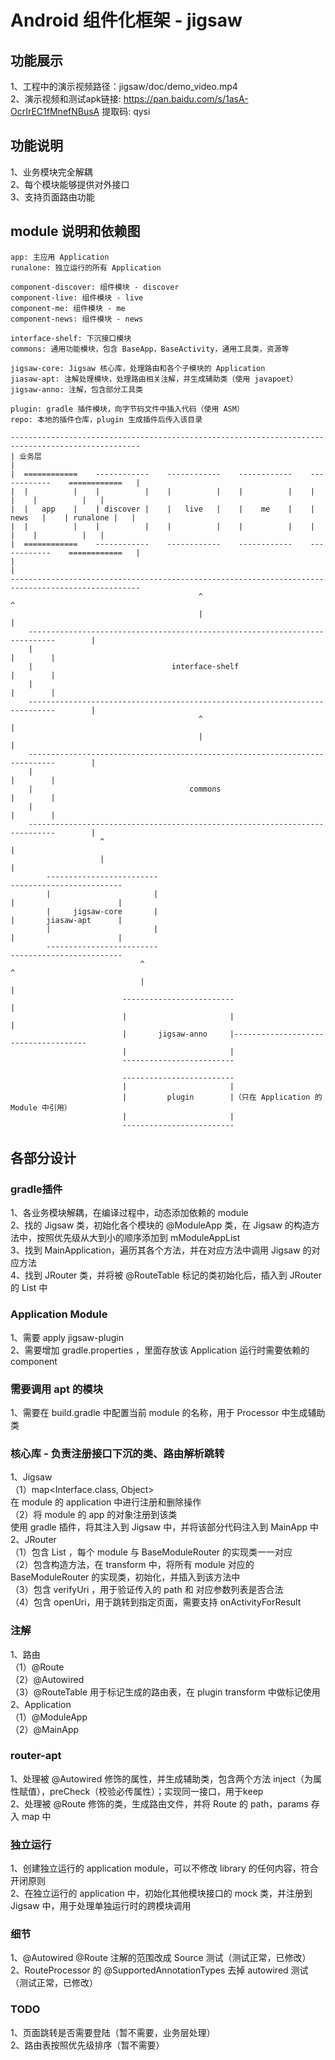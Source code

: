 # Android 组件化框架 - jigsaw

## 功能展示
1、工程中的演示视频路径：jigsaw/doc/demo_video.mp4  
2、演示视频和测试apk链接: https://pan.baidu.com/s/1asA-OcrIrEC1fMnefNBusA 提取码: qysi   
 
## 功能说明
1、业务模块完全解耦  
2、每个模块能够提供对外接口  
3、支持页面路由功能  

## module 说明和依赖图

```plain
app: 主应用 Application
runalone: 独立运行的所有 Application

component-discover: 组件模块 - discover
component-live: 组件模块 - live
component-me: 组件模块 - me
component-news: 组件模块 - news

interface-shelf: 下沉接口模块
commons: 通用功能模块，包含 BaseApp，BaseActivity，通用工具类，资源等

jigsaw-core: Jigsaw 核心库，处理路由和各个子模块的 Application
jiasaw-apt: 注解处理模块，处理路由相关注解，并生成辅助类（使用 javapoet）
jigsaw-anno: 注解，包含部分工具类

plugin: gradle 插件模块，向字节码文件中插入代码（使用 ASM）
repo: 本地的插件仓库，plugin 生成插件后传入该目录

---------------------------------------------------------------------------------------------------
| 业务层                                                                                           |
|  ============    ------------    ------------    ------------    ------------    ============   |
|  |          |    |          |    |          |    |          |    |          |    |          |   |                   
|  |   app    |    | discover |    |   live   |    |    me    |    |   news   |    | runalone |   |                  
|  |          |    |          |    |          |    |          |    |          |    |          |   |                  
|  ============    ------------    ------------    ------------    ------------    ============   |                  
|                                                                                                 |
---------------------------------------------------------------------------------------------------  
                                          ^                                             ^   
                                          |                                             |     
    ----------------------------------------------------------------------------        |
    |                                                                          |        |
    |                               interface-shelf                            |        |
    |                                                                          |        |
    ----------------------------------------------------------------------------        |
                                          ^                                             |
                                          |                                             |
    ----------------------------------------------------------------------------        |
    |                                                                          |        |
    |                                   commons                                |        |
    |                                                                          |        |
    ----------------------------------------------------------------------------        |
                    ^                                                                   |  
                    |                                                                   |
        -------------------------                                         -------------------------
        |                       |                                         |                       |
        |     jigsaw-core       |                                         |       jiasaw-apt      |
        |                       |                                         |                       |
        -------------------------                                         -------------------------
                             ^                                                        ^           
                             |                                                        |           
                         -------------------------                                    |
                         |                       |                                    |
                         |       jigsaw-anno     |-------------------------------------
                         |                       |
                         -------------------------

                         -------------------------
                         |                       |
                         |         plugin        |（只在 Application 的 Module 中引用）
                         |                       |
                         -------------------------
```


## 各部分设计
### gradle插件
1、各业务模块解耦，在编译过程中，动态添加依赖的 module   
2、找的 Jigsaw 类，初始化各个模块的 @ModuleApp 类，在 Jigsaw 的构造方法中，按照优先级从大到小的顺序添加到 mModuleAppList   
3、找到 MainApplication，遍历其各个方法，并在对应方法中调用 Jigsaw 的对应方法  
4、找到 JRouter 类，并将被 @RouteTable 标记的类初始化后，插入到 JRouter 的 List<BaseModuleRouter> 中  

### Application Module
1、需要 apply jigsaw-plugin  
2、需要增加 gradle.properties ，里面存放该 Application 运行时需要依赖的 component   

### 需要调用 apt 的模块
1、需要在 build.gradle 中配置当前 module 的名称，用于 Processor 中生成辅助类  

### 核心库 - 负责注册接口下沉的类、路由解析跳转
1、Jigsaw  
（1）map<Interface.class, Object>  
     在 module 的 application 中进行注册和删除操作  
（2）将 module 的 app 的对象注册到该类  
    使用 gradle 插件，将其注入到 Jigsaw 中，并将该部分代码注入到 MainApp 中  
2、JRouter  
（1）包含 List<BaseModuleRouter> ，每个 module 与 BaseModuleRouter 的实现类一一对应  
（2）包含构造方法，在 transform 中，将所有 module 对应的 BaseModuleRouter 的实现类，初始化，并插入到该方法中  
（3）包含 verifyUri ，用于验证传入的 path 和 对应参数列表是否合法  
（4）包含 openUri，用于跳转到指定页面，需要支持 onActivityForResult  

### 注解
1、路由  
（1）@Route  
（2）@Autowired  
（3）@RouteTable  用于标记生成的路由表，在 plugin transform 中做标记使用  
2、Application  
（1）@ModuleApp  
（2）@MainApp    
        
### router-apt
1、处理被 @Autowired 修饰的属性，并生成辅助类，包含两个方法 inject（为属性赋值），preCheck（校验必传属性）；实现同一接口，用于keep  
2、处理被 @Route 修饰的类，生成路由文件，并将 Route 的 path，params 存入 map 中  

### 独立运行  
1、创建独立运行的 application module，可以不修改 library 的任何内容，符合开闭原则  
2、在独立运行的 application 中，初始化其他模块接口的 mock 类，并注册到 Jigsaw 中，用于处理单独运行时的跨模块调用  

### 细节
1、@Autowired @Route 注解的范围改成 Source 测试（测试正常，已修改）   
2、RouteProcessor 的 @SupportedAnnotationTypes 去掉 autowired 测试（测试正常，已修改）  

### TODO 
1、页面跳转是否需要登陆（暂不需要，业务层处理）  
2、路由表按照优先级排序（暂不需要）   

